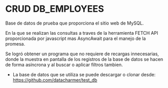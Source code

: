 # CRUD DB_EMPLOYEES
Base de datos de prueba que proporciona el sitio web de MySQL.

En la que se realizan las consultas a traves de la herramienta FETCH API proporcionada por javascript mas AsyncAwait para el manejo de la promesa.

Se logró obtener un programa que no requiere de recargas innecesarias, donde la muestra en pantalla de los registros de la base de datos se hacen de forma asíncrona y al buscar o aplicar filtros tambien.

* La base de datos que se utiliza se puede descargar o clonar desde: https://github.com/datacharmer/test_db